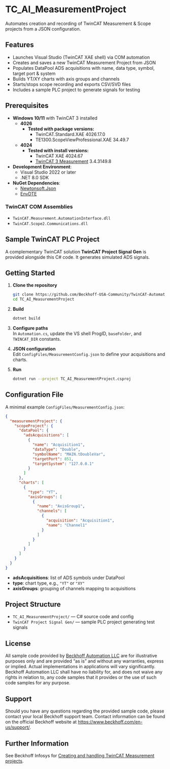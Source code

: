 # TC_AI_MeasurementProject

Automates creation and recording of TwinCAT Measurement & Scope projects from a JSON configuration.  

## Features

- Launches Visual Studio (TwinCAT XAE shell) via COM automation  
- Creates and saves a new TwinCAT Measurement Project from JSON  
- Populates DataPool ADS acquisitions with name, data type, symbol, target port & system  
- Builds YT/XY charts with axis groups and channels  
- Starts/stops scope recording and exports CSV/SVD files  
- Includes a sample PLC project to generate signals for testing  

## Prerequisites

- **Windows 10/11** with TwinCAT 3 installed
  - **4026**
    - **Tested with package versions:**
      - TwinCAT.Standard.XAE 4026.17.0
      - TE1300.ScopeViewProfessional.XAE 34.49.7
  - **4024**
    - **Tested with install versions:**
      - TwinCAT XAE 4024.67
      - [TwinCAT 3 Measurement](https://www.beckhoff.com/en-us/support/download-finder/search-result/?download_group=574904317&download_item=97078319) 3.4.3149.8
- **Development Environment**:
  - Visual Studio 2022 or later
  - .NET 8.0 SDK
- **NuGet Dependencies**:
  - [Newtonsoft.Json](https://www.nuget.org/packages/Newtonsoft.Json/)
  - [EnvDTE](https://www.nuget.org/packages/envdte)

### TwinCAT COM Assemblies
- `TwinCAT.Measurement.AutomationInterface.dll`
- `TwinCAT.Scope2.Communications.dll`

## Sample TwinCAT PLC Project

A complementary TwinCAT solution **TwinCAT Project Signal Gen** is provided alongside this C# code. It generates simulated ADS signals.

## Getting Started

1. **Clone the repository**  
   ```bash
   git clone https://github.com/Beckhoff-USA-Community/TwinCAT-Automation-Interface-Measurement-projects.git
   cd TC_AI_MeasurementProject
   ```

2. **Build**  
   ```bash
   dotnet build
   ```

3. **Configure paths**  
   In `Automation.cs`, update the VS shell ProgID, `baseFolder`, and `TWINCAT_DIR` constants.

4. **JSON configuration**  
   Edit `ConfigFiles/MeasurementConfig.json` to define your acquisitions and charts.

5. **Run**  
   ```bash
   dotnet run --project TC_AI_MeasurementProject.csproj
   ```

## Configuration File

A minimal example `ConfigFiles/MeasurementConfig.json`:

```json
{
  "measurementProject": {
    "scopeProject": {
      "dataPool": {
        "adsAcquisitions": [
          {
            "name": "Acquisition1",
            "dataType": "Double",
            "symbolName": "MAIN.tDoubleVar",
            "targetPort": 851,
            "targetSystem": "127.0.0.1"
          }
        ]
      },
      "charts": [
        {
          "type": "YT",
          "axisGroups": [
            {
              "name": "AxisGroup1",
              "channels": [
                {
                  "acquisition": "Acquisition1",
                  "name": "Channel1"
                }
              ]
            }
          ]
        }
      ]
    }
  }
}
```

- **adsAcquisitions**: list of ADS symbols under DataPool  
- **type**: chart type, e.g., `"YT"` or `"XY"`  
- **axisGroups**: grouping of channels mapping to acquisitions  

## Project Structure

- `TC_AI_MeasurementProject/` — C# source code and config  
- `TwinCAT Project Signal Gen/` — sample PLC project generating test signals  

## License

All sample code provided by [Beckhoff Automation LLC](https://www.beckhoff.com/en-us/) are for illustrative purposes only and are provided “as is” and without any warranties, express or implied. Actual implementations in applications will vary significantly. Beckhoff Automation LLC shall have no liability for, and does not waive any rights in relation to, any code samples that it provides or the use of such code samples for any purpose.

## Support

Should you have any questions regarding the provided sample code, please contact your local Beckhoff support team. Contact information can be found on the official Beckhoff website at https://www.beckhoff.com/en-us/support/.

## Further Information

See Beckhoff Infosys for [Creating and handling TwinCAT Measurement projects](https://infosys.beckhoff.com/content/1033/tc3_automationinterface/498477707.html?id=2276188083030678414).
